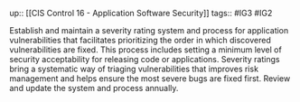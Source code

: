 up:: [[CIS Control 16 - Application Software Security]]
tags:: #IG3 #IG2

Establish and maintain a severity rating system and process for application vulnerabilities that facilitates prioritizing the order in which discovered vulnerabilities are fixed. This process includes setting a minimum level of security acceptability for releasing code or applications. Severity ratings bring a systematic way of triaging vulnerabilities that improves risk management and helps ensure the most severe bugs are fixed first. Review and update the system and process annually.